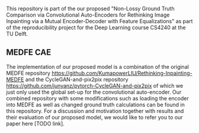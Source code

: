 This repository is part of the our proposed "Non-Lossy Ground Truth Comparison via Convolutional Auto-Encoders for Rethinking Image Inpainting via a Mutual Encoder-Decoder with Feature Equalizations" as part of the reproducibility project for the Deep Learning course CS4240 at the TU Delft.

## MEDFE CAE

The implementation of our proposed model is a combination of the original MEDFE repository https://github.com/KumapowerLIU/Rethinking-Inpainting-MEDFE and the CycleGAN-and-pix2pix repository https://github.com/junyanz/pytorch-CycleGAN-and-pix2pix of which we just only used the global set-up for the convolutional auto-encoder. Our combined repository with some modifications such as loading the encoder into MEDFE as well as changed ground truth calculations can be found in this repository. For a discussion and motivation together with results and their evaluation of our proposed model, we would like to refer you to our paper here [TODO link].
